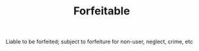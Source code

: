 ---
title: Forfeitable
letter: F
permalink: "/definitions/bld-forfeitable.html"
body: Liable to be forfeited; subject to forfeiture for non-user, neglect, crime,
  etc
published_at: '2018-07-07'
source: Black's Law Dictionary 2nd Ed (1910)
layout: post
---